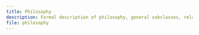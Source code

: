 ```yaml
---
title: Philosophy
description: Formal description of philosophy, general subclasses, related classes, properties, and instances.
file: philosophy
---
```


